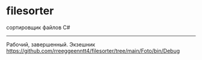 # filesorter
сортировщик файлов С#

----------------------------------------------------------------------------------

Рабочий, завершенный.
Экзешник https://github.com/rreeggeenntt4/filesorter/tree/main/Foto/bin/Debug
